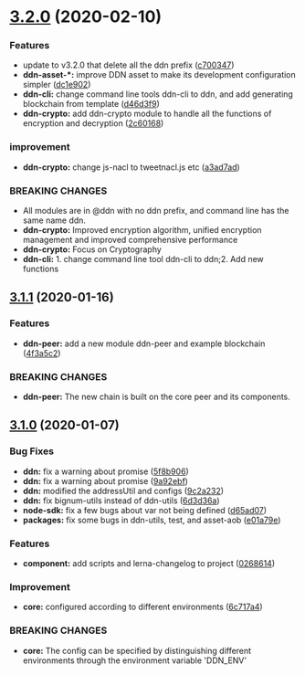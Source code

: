 # [3.2.0](https://github.com/ddnlink/ddn/compare/v3.1.0...v3.2.0) (2020-02-10)

### Features

* update to v3.2.0 that delete all the ddn prefix ([c700347](https://github.com/ddnlink/ddn/commit/c700347))
* **ddn-asset-*:** improve DDN asset to make its development configuration simpler ([dc1e902](https://github.com/ddnlink/ddn/commit/dc1e902))
* **ddn-cli:** change command line tools ddn-cli to ddn, and add generating blockchain from template ([d46d3f9](https://github.com/ddnlink/ddn/commit/d46d3f9))
* **ddn-crypto:** add ddn-crypto module to handle all the functions of encryption and decryption ([2c60168](https://github.com/ddnlink/ddn/commit/2c60168))

### improvement

* **ddn-crypto:** change js-nacl to tweetnacl.js etc ([a3ad7ad](https://github.com/ddnlink/ddn/commit/a3ad7ad))

### BREAKING CHANGES

* All modules are in @ddn with no ddn prefix, and command line has the same name ddn.
* **ddn-crypto:** Improved encryption algorithm, unified encryption management and improved
comprehensive performance
* **ddn-crypto:** Focus on Cryptography
* **ddn-cli:** 1. change command line tool ddn-cli to ddn;2. Add new functions

## [3.1.1](https://github.com/ddnlink/ddn/compare/v3.1.0...v3.1.1) (2020-01-16)

### Features

* **ddn-peer:** add a new module ddn-peer and example blockchain ([4f3a5c2](https://github.com/ddnlink/ddn/commit/4f3a5c2))

### BREAKING CHANGES

* **ddn-peer:** The new chain is built on the core peer and its components.

## [3.1.0](https://github.com/ddnlink/ddn/compare/v3.0.0...v3.1.0) (2020-01-07)

### Bug Fixes

* **ddn:** fix a warning about promise ([5f8b906](https://github.com/ddnlink/ddn/commit/5f8b906))
* **ddn:** fix a warning about promise ([9a92ebf](https://github.com/ddnlink/ddn/commit/9a92ebf))
* **ddn:** modified the addressUtil and configs ([9c2a232](https://github.com/ddnlink/ddn/commit/9c2a232))
* **ddn:** fix bignum-utils instead of ddn-utils ([6d3d36a](https://github.com/ddnlink/ddn/commit/6d3d36a))
* **node-sdk:** fix a few bugs about var not being defined ([d65ad07](https://github.com/ddnlink/ddn/commit/d65ad07))
* **packages:** fix some bugs in ddn-utils, test, and asset-aob ([e01a79e](https://github.com/ddnlink/ddn/commit/e01a79e))


### Features

* **component:** add scripts and lerna-changelog to project ([0268614](https://github.com/ddnlink/ddn/commit/0268614))

### Improvement

* **core:** configured according to different environments ([6c717a4](https://github.com/ddnlink/ddn/commit/6c717a4))

### BREAKING CHANGES

* **core:** The config can be specified by distinguishing different environments through the environment variable 'DDN_ENV'
